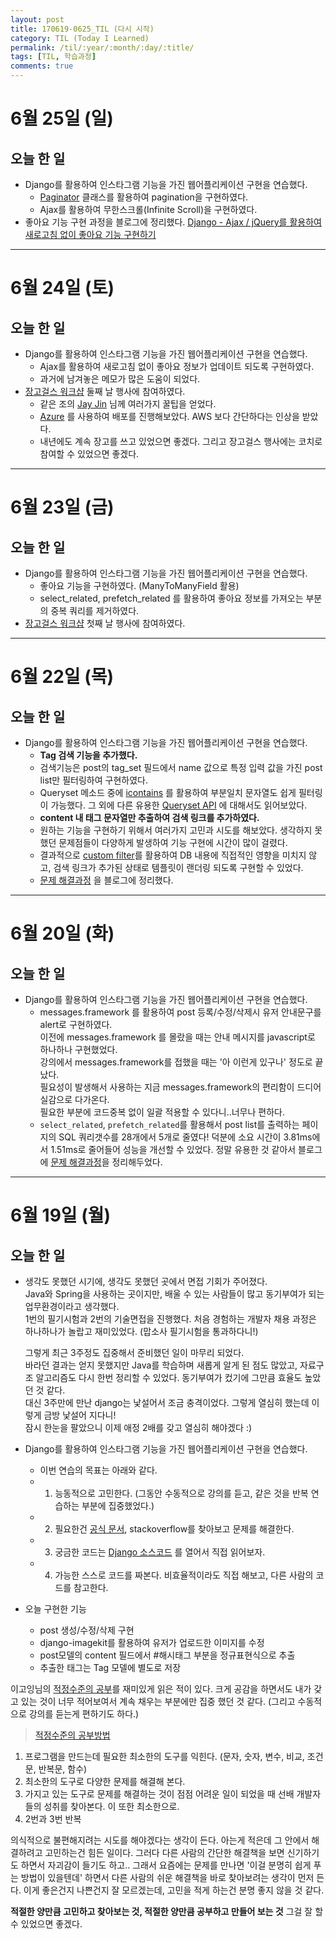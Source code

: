 ```yaml
---
layout: post
title: 170619-0625_TIL (다시 시작)
category: TIL (Today I Learned)
permalink: /til/:year/:month/:day/:title/
tags: [TIL, 학습과정]
comments: true
---
```


# 6월 25일 (일)
## 오늘 한 일
- Django를 활용하여 인스타그램 기능을 가진 웹어플리케이션 구현을 연습했다.
  - [Paginator](https://docs.djangoproject.com/en/1.11/topics/pagination/) 클래스를 활용하여 pagination을 구현하였다.
  - Ajax를 활용하여 무한스크롤(Infinite Scroll)을 구현하였다.
- 좋아요 기능 구현 과정을 블로그에 정리했다. [Django - Ajax / jQuery를 활용하여 새로고침 없이 좋아요 기능 구현하기](https://zehye.github.io/django/2017/06/25/django-ajax-like-button/)

---

# 6월 24일 (토)
## 오늘 한 일
- Django를 활용하여 인스타그램 기능을 가진 웹어플리케이션 구현을 연습했다.
  - Ajax를 활용하여 새로고침 없이 좋아요 정보가 업데이트 되도록 구현하였다.
  - 과거에 남겨놓은 메모가 많은 도움이 되었다.
- [장고걸스 워크샵](https://djangogirls.org/seoul/) 둘째 날 행사에 참여하였다.
  - 같은 조의 [Jay Jin](https://milooy.wordpress.com/) 님께 여러가지 꿀팁을 얻었다.
  - [Azure](https://beomi.github.io/2017/06/09/Deploy-Django-to-MS-Azure/) 를 사용하여 배포를 진행해보았다. AWS 보다 간단하다는 인상을 받았다.
  - 내년에도 계속 장고를 쓰고 있었으면 좋겠다. 그리고 장고걸스 행사에는 코치로 참여할 수 있었으면 좋겠다.

---

# 6월 23일 (금)
## 오늘 한 일
- Django를 활용하여 인스타그램 기능을 가진 웹어플리케이션 구현을 연습했다.
  - 좋아요 기능을 구현하였다. (ManyToManyField 활용)
  - select_related, prefetch_related 를 활용하여 좋아요 정보를 가져오는 부분의 중복 쿼리를 제거하였다.
- [장고걸스 워크샵](https://djangogirls.org/seoul/) 첫째 날 행사에 참여하였다.

---

# 6월 22일 (목)
## 오늘 한 일
- Django를 활용하여 인스타그램 기능을 가진 웹어플리케이션 구현을 연습했다.
  - **Tag 검색 기능을 추가했다.**
  - 검색기능은 post의 tag_set 필드에서 name 값으로 특정 입력 값을 가진 post list만 필터링하여 구현하였다.
  - Queryset 메소드 중에 [icontains](https://docs.djangoproject.com/en/1.11/ref/models/querysets/#icontains) 를 활용하여 부분일치 문자열도 쉽게 필터링이 가능했다. 그 외에 다른 유용한 [Queryset API](https://docs.djangoproject.com/en/1.11/ref/models/querysets/#icontains) 에 대해서도 읽어보았다.
  - **content 내 태그 문자열만 추출하여 검색 링크를 추가하였다.**
  - 원하는 기능을 구현하기 위해서 여러가지 고민과 시도를 해보았다. 생각하지 못했던 문제점들이 다양하게 발생하여 기능 구현에 시간이 많이 걸렸다.
  - 결과적으로 [custom filter](https://docs.djangoproject.com/en/1.10/howto/custom-template-tags/)를 활용하여 DB 내용에 직접적인 영향을 미치지 않고, 검색 링크가 추가된 상태로 템플릿이 랜더링 되도록 구현할 수 있었다.
  - [문제 해결과정](https://zehye.github.io/django/2017/06/22/custom-template-filter/) 을 블로그에 정리했다.


---
# 6월 20일 (화)
## 오늘 한 일

- Django를 활용하여 인스타그램 기능을 가진 웹어플리케이션 구현을 연습했다.
  - messages.framework 를 활용하여 post 등록/수정/삭제시 유저 안내문구를 alert로 구현하였다.       
    이전에 messages.framework 를 몰랐을 때는 안내 메시지를 javascript로 하나하나 구현했었다.     
    강의에서 messages.framework를 접했을 때는 '아 이런게 있구나' 정도로 끝났다.      
    필요성이 발생해서 사용하는 지금 messages.framework의 편리함이 드디어 실감으로 다가온다.      
    필요한 부분에 코드중복 없이 일괄 적용할 수 있다니..너무나 편하다.   
  - `select_related`, `prefetch_related`를 활용해서 post list를 출력하는 페이지의 SQL 쿼리갯수를 28개에서 5개로 줄였다! 덕분에 소요 시간이 3.81ms에서 1.51ms로 줄어들어 성능을 개선할 수 있었다. 정말 유용한 것 같아서 블로그에 [문제 해결과정](https://zehye.github.io/django/2017/06/20/selected_related_prefetch_related/)을 정리해두었다.


---

# 6월 19일 (월)
## 오늘 한 일
- 생각도 못했던 시기에, 생각도 못했던 곳에서 면접 기회가 주어졌다.     
  Java와 Spring을 사용하는 곳이지만, 배울 수 있는 사람들이 많고 동기부여가 되는 업무환경이라고 생각했다.     
  1번의 필기시험과 2번의 기술면접을 진행했다. 처음 경험하는 개발자 채용 과정은 하나하나가 놀랍고 재미있었다. (맙소사 필기시험을 통과하다니!)     

  그렇게 최근 3주정도 집중해서 준비했던 일이 마무리 되었다.        
  바라던 결과는 얻지 못했지만 Java를 학습하며 새롭게 알게 된 점도 많았고, 자료구조 알고리즘도 다시 한번 정리할 수 있었다. 동기부여가 컸기에 그만큼 효율도 높았던 것 같다.        
  대신 3주만에 만난 django는 낯설어서 조금 충격이었다. 그렇게 열심히 했는데 이렇게 금방 낯설어 지다니!        
  잠시 한눈을 팔았으니 이제 애정 2배를 갖고 열심히 해야겠다 :)        

- Django를 활용하여 인스타그램 기능을 가진 웹어플리케이션 구현을 연습했다.
  - 이번 연습의 목표는 아래와 같다.
  - 1) 능동적으로 고민한다. (그동안 수동적으로 강의를 듣고, 같은 것을 반복 연습하는 부분에 집중했었다.)
  - 2) 필요한건 [공식 문서](https://docs.djangoproject.com/en/1.11/), stackoverflow를 찾아보고 문제를 해결한다.
  - 3) 궁금한 코드는 [Django 소스코드](https://github.com/django/django/tree/1.10.6/django) 를 열어서 직접 읽어보자.
  - 4) 가능한 스스로 코드를 짜본다. 비효율적이라도 직접 해보고, 다른 사람의 코드를 참고한다.

- 오늘 구현한 기능
  - post 생성/수정/삭제 구현
  - django-imagekit를 활용하여 유저가 업로드한 이미지를 수정
  - post모델의 content 필드에서 #해시태그 부분을 정규표현식으로 추출
  - 추출한 태그는 Tag 모델에 별도로 저장

이고잉님의 [적정수준의 공부](https://opentutorials.org/course/1189/10015)를 재미있게 읽은 적이 있다. 크게 공감을 하면서도 내가 갖고 있는 것이 너무 적어보여서 계속 채우는 부분에만 집중 했던 것 같다. (그리고 수동적으로 강의를 듣는게 편하기도 하다.)

> [적정수준의 공부방법](https://opentutorials.org/course/1189/10015)
1. 프로그램을 만드는데 필요한 최소한의 도구를 익힌다. (문자, 숫자, 변수, 비교, 조건문, 반복문, 함수)
2. 최소한의 도구로 다양한 문제를 해결해 본다.
3. 가지고 있는 도구로 문제를 해결하는 것이 점점 어려운 일이 되었을 때 선배 개발자들의 성취를 찾아본다. 이 또한 최소한으로.
4. 2번과 3번 반복

의식적으로 불편해지려는 시도를 해야겠다는 생각이 든다. 아는게 적은데 그 안에서 해결하려고 고민하는건 힘든 일이다. 그러다 다른 사람의 간단한 해결책을 보면 신기하기도 하면서 자괴감이 들기도 하고.. 그래서 요즘에는 문제를 만나면 '이걸 분명히 쉽게 푸는 방법이 있을텐데' 하면서 다른 사람의 쉬운 해결책을 바로 찾아보려는 생각이 먼저 든다. 이게 좋은건지 나쁜건지 잘 모르겠는데, 고민을 적게 하는건 분명 좋지 않을 것 같다.

__적절한 양만큼 고민하고 찾아보는 것, 적절한 양만큼 공부하고 만들어 보는 것__ 그걸 잘 할 수 있었으면 좋겠다.
